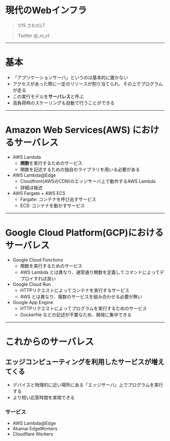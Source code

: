 # 現代のWebインフラ

> 1/15 さわだLT

> Twitter @_m_vt

---

# 基本

- 「アプリケーションサーバ」というのは基本的に置かない
- アクセスがあった際に一定のリソースが割り当てられ、その上でプログラムが走る
- この実行モデルを**サーバレス**と呼ぶ
- 高負荷時のスケーリングも自動で行うことができる

---

# Amazon Web Services(AWS) におけるサーバレス

- AWS Lambda
  - **関数**を実行するためのサービス
  - 関数を記述するための独自のライブラリを用いる必要がある
- AWS Lambda@Edge
  - Cloudfront(AWSのCDN)のエッジサーバ上で動作するAWS Lambda
  - 詳細は後述
- AWS Fargate + AWS ECS
  - Fargate: コンテナを呼び出すサービス
  - ECS: コンテナを動かすサービス

---

# Google Cloud Platform(GCP)におけるサーバレス

- Google Cloud Functions
  - 関数を実行するためのサービス
  - AWS Lambda とは異なり、通常通り関数を定義してコマンドによってデプロイすれば良い
- Google Cloud Run
  - HTTPリクエストによってコンテナを実行するサービス
  - AWS とは異なり、複数のサービスを組み合わせる必要が無い
- Google App Engine
  - HTTPリクエストによってプログラムを実行するためのサービス
  - Dockerfile などの記述が不要なため、開発に集中できる

---

# これからのサーバレス

## エッジコンピューティングを利用したサービスが増えてくる

- デバイスと物理的に近い場所にある「エッジサーバ」上でプログラムを実行する
- より短い応答時間を実現できる

### サービス

- AWS Lambda@Edge
- Akamai EdgeWorkers
- Cloudflare Workers

